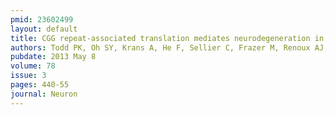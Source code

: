 ```yaml
---
pmid: 23602499
layout: default
title: CGG repeat-associated translation mediates neurodegeneration in fragile X tremor ataxia syndrome.
authors: Todd PK, Oh SY, Krans A, He F, Sellier C, Frazer M, Renoux AJ, Chen KC, Scaglione KM, Basrur V, Elenitoba-Johnson K, Vonsattel JP, Louis ED, Sutton MA, Taylor JP, Mills RE, Charlet-Berguerand N, Paulson HL
pubdate: 2013 May 8
volume: 78
issue: 3
pages: 440-55
journal: Neuron
---
```

